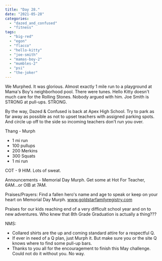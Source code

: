 ```yaml
---
title: "Day 28."
date: "2021-05-28"
categories: 
  - "dazed_and_confused"
  - "fitness"
tags: 
  - "big-red"
  - "egon"
  - "flacco"
  - "hello-kitty"
  - "joe-smith"
  - "mamas-boy-2"
  - "mumbles-2"
  - "psi"
  - "the-joker"
---
```


We Murphed. It was glorious. Almost exactly 1 mile run to a playground at Mama's Boy's neighborhood pool. There were tunes. Hello Kitty doesn't much care for the Rolling Stones. Nobody argued with him. Joe Smith is STRONG at pull-ups. STRONG.

By the way, Dazed & Confused is back at Apex High School. Try to park as far away as possible as not to upset teachers with assigned parking spots. And circle up off to the side so incoming teachers don't run you over.

Thang - Murph

- 1 mi run
- 100 pullups
- 200 Merkins
- 300 Squats
- 1 mi run

COT - 9 HIM. Lots of sweat.

Announcements - Memorial Day Murph. Get some at Hot For Teacher, 6AM...or OIB at 7AM.

Praises/Prayers: Find a fallen hero's name and age to speak or keep on your heart on Memorial Day Murph. www.goldstarfamilyregistry.com

Praises for our kids reaching end of a very difficult school year and on to new adventures. Who knew that 8th Grade Graduation is actually a thing???

NMS:

- Collared shirts are the up and coming standard attire for a respectful Q.
- If ever in need of a Q plan, just Murph it. But make sure you or the site Q knows where to find some pull-up bars.
- Thanks to you all for the encouragement to finish this May challenge. Could not do it without you. No way.
